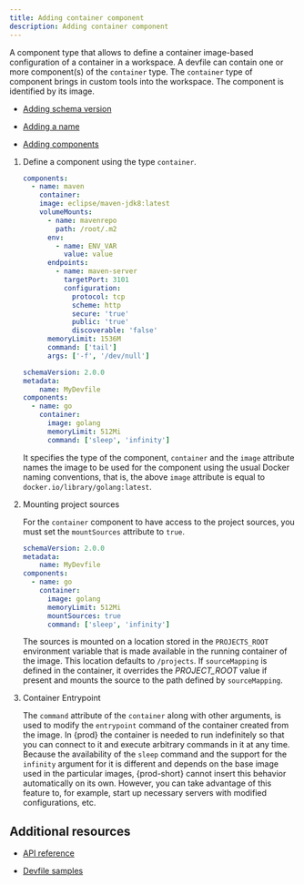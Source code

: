 ```yaml
---
title: Adding container component
description: Adding container component
---
```


A component type that allows to define a container image-based
configuration of a container in a workspace. A devfile can contain one
or more component(s) of the `container` type. The `container` type of
component brings in custom tools into the workspace. The component is
identified by its image.

- [Adding schema version](./adding-schema-version)

- [Adding a name](./adding-a-name)

- [Adding components](./adding-components)

1. Define a component using the type `container`.

    ```yaml {% title="A container component" filename="devfile.yaml" %}
    components:
      - name: maven
        container:
        image: eclipse/maven-jdk8:latest
        volumeMounts:
          - name: mavenrepo
            path: /root/.m2
          env:
            - name: ENV_VAR
              value: value
          endpoints:
            - name: maven-server
              targetPort: 3101
              configuration:
                protocol: tcp
                scheme: http
                secure: 'true'
                public: 'true'
                discoverable: 'false'
          memoryLimit: 1536M
          command: ['tail']
          args: ['-f', '/dev/null']
    ```

    ```yaml {% title="A minimal container component" filename="devfile.yaml" %}
    schemaVersion: 2.0.0
    metadata:
        name: MyDevfile
    components:
      - name: go
        container:
          image: golang
          memoryLimit: 512Mi
          command: ['sleep', 'infinity']
    ```

    It specifies the type of the component, `container` and the `image`
    attribute names the image to be used for the component using the
    usual Docker naming conventions, that is, the above `image`
    attribute is equal to `docker.io/library/golang:latest`.

2. Mounting project sources

    For the `container` component to have access to the project sources,
    you must set the `mountSources` attribute to `true`.

    ```yaml {% filename="devfile.yaml" %}
    schemaVersion: 2.0.0
    metadata:
        name: MyDevfile
    components:
      - name: go
        container:
          image: golang
          memoryLimit: 512Mi
          mountSources: true
          command: ['sleep', 'infinity']
    ```

    The sources is mounted on a location stored in the `PROJECTS_ROOT`
    environment variable that is made available in the running container
    of the image. This location defaults to `/projects`. If
    `sourceMapping` is defined in the container, it overrides the
    *PROJECT\_ROOT* value if present and mounts the source to the path
    defined by `sourceMapping`.

3. Container Entrypoint

    The `command` attribute of the `container` along with other arguments, is used to modify the `entrypoint` command of the container created from the image. In {prod} the container is needed to run indefinitely so that you can connect to it and execute arbitrary commands in it at any time. Because the availability of the `sleep` command and the support for the `infinity` argument for it is different and depends on the base image used in the particular images, {prod-short} cannot insert this behavior automatically on its own. However, you can take advantage of this feature to, for example, start up necessary servers with modified configurations, etc.

## Additional resources

- [API reference](./devfile-schema)

- [Devfile samples](./devfile-samples)
